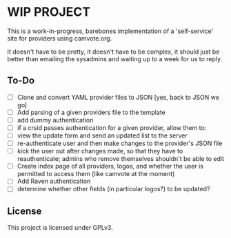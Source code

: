# WIP PROJECT

This is a work-in-progress, barebones implementation of a 'self-service' site for providers using camvote.org.

It doesn't have to be pretty, it doesn't have to be complex, it should just be better than emailing the sysadmins and waiting up to a week for us to reply.

## To-Do
- [ ] Clone and convert YAML provider files to JSON [yes, back to JSON we go] 
- [ ] Add parsing of a given providers file to the template
- [ ] add dummy authentication
- [ ] if a crsid passes authentication for a given provider, allow them to:
- [ ] view the update form and send an updated list to the server
- [ ] re-authenticate user and then make changes to the provider's JSON file
- [ ] kick the user out after changes made, so that they have to reauthenticate; admins who remove themselves shouldn't be able to edit
- [ ] Create index page of all providers, logos, and whether the user is permitted to access them (like camvote at the moment)
- [ ] Add Raven authentication
- [ ] determine whether other fields (in particular logos?) to be updated?

## License
This project is licensed under GPLv3.
